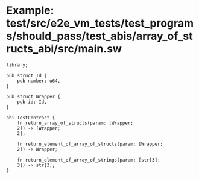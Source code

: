 # Example: test/src/e2e_vm_tests/test_programs/should_pass/test_abis/array_of_structs_abi/src/main.sw

```sway
library;

pub struct Id {
    pub number: u64,
}

pub struct Wrapper {
    pub id: Id,
}

abi TestContract {
    fn return_array_of_structs(param: [Wrapper;
    2]) -> [Wrapper;
    2];

    fn return_element_of_array_of_structs(param: [Wrapper;
    2]) -> Wrapper;

    fn return_element_of_array_of_strings(param: [str[3];
    3]) -> str[3];
}

```
